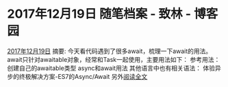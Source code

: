 
# 2017年12月19日 随笔档案 - 致林 - 博客园






[2017年12月19日](https://www.cnblogs.com/bincoding/archive/2017/12/19.html)
摘要: 今天看代码遇到了很多await，梳理一下await的用法。 await只针对awaitable对象，经常和Task一起使用，主要用法如下： 参考用法： 创建自己的awaitable类型 async和await用法 其他语言中也有相关语法： 体验异步的终极解决方案-ES7的Async/Await 另外[阅读全文](https://www.cnblogs.com/bincoding/p/8065437.html)

